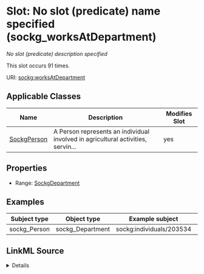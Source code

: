 

# Slot: No slot (predicate) name specified (sockg_worksAtDepartment)


_No slot (predicate) description specified_






This slot occurs 91 times.


URI: [sockg:worksAtDepartment](https://idir.uta.edu/sockg-ontology/docs/worksAtDepartment)



<!-- no inheritance hierarchy -->





## Applicable Classes

| Name | Description | Modifies Slot |
| --- | --- | --- |
| [SockgPerson](../classes/SockgPerson.md) | A Person represents an individual involved in agricultural activities, servin... |  yes  |







## Properties

* Range: [SockgDepartment](../classes/SockgDepartment.md)






## Examples

| Subject type | Object type | Example subject | Example object | Occurrences |
| --- | --- | --- | --- | --- |
| sockg_Person | sockg_Department | sockg:individuals/203534 | sockg:individuals/51833 | 91 |




## LinkML Source

<details>

```yaml
name: sockg_worksAtDepartment
annotations:
  count:
    tag: count
    value: 91
description: No slot (predicate) description specified
title: No slot (predicate) name specified
examples:
- object:
    example_object: sockg:individuals/51833
    example_object_type: sockg_Department
    example_predicate: sockg:worksAtDepartment
    example_subject: sockg:individuals/203534
    example_subject_type: sockg_Person
from_schema: soc-kg
rank: 1000
domain: sockg_Person
slot_uri: sockg:worksAtDepartment
alias: sockg_worksAtDepartment
domain_of:
- sockg_Person
range: sockg_Department

```
</details>